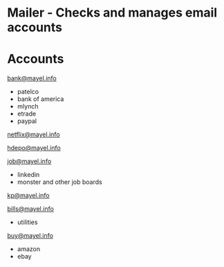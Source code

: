 # Mailer - Checks and manages email accounts

# Accounts
bank@mayel.info
- patelco
- bank of america
- mlynch
- etrade
- paypal

netflix@mayel.info

hdepo@mayel.info

job@mayel.info
- linkedin
- monster and other job boards

kp@mayel.info

bills@mayel.info
- utilities

buy@mayel.info
- amazon
- ebay
